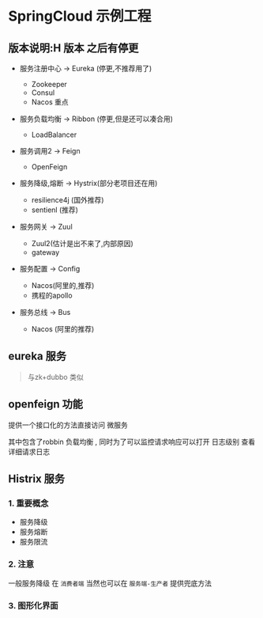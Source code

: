 


# SpringCloud 示例工程





## 版本说明:H 版本 之后有停更

- 服务注册中心 -> Eureka (停更,不推荐用了)
  - Zookeeper
  - Consul
  - Nacos 重点

- 服务负载均衡 -> Ribbon (停更,但是还可以凑合用)
  - LoadBalancer

- 服务调用2 -> Feign 
  - OpenFeign

- 服务降级,熔断 -> Hystrix(部分老项目还在用)
  - resilience4j (国外推荐)
  - sentienl (推荐)

- 服务网关 -> Zuul
  - Zuul2(估计是出不来了,内部原因)
  - gateway
- 服务配置 -> Config
  - Nacos(阿里的,推荐)
  - 携程的apollo
- 服务总线 -> Bus
  - Nacos (阿里的推荐)
  
  
## eureka 服务

> 与zk+dubbo 类似



## openfeign 功能

提供一个接口化的方法直接访问 微服务

其中包含了robbin 负载均衡 , 同时为了可以监控请求响应可以打开 日志级别 查看详细请求日志



## Histrix 服务

### 1. 重要概念

- 服务降级 
- 服务熔断
- 服务限流


### 2. 注意

一般服务降级 在 `消费者端`  当然也可以在 `服务端-生产者`   提供兜底方法


### 3. 图形化界面

